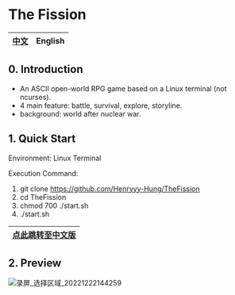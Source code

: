 # **The Fission**

  [中文](https://github.com/Henryyy-Hung/HKU-COMP1340-TheFission/tree/ChineseEdition)|English|
--------------------------------------------------------|--------------------------------------------------------|

## **0. Introduction**

  * An ASCII open-world RPG game based on a Linux terminal (not ncurses).
  * 4 main feature: battle, survival, explore, storyline.
  * background: world after nuclear war.

## **1. Quick Start**

  Environment: Linux Terminal
 
  Execution Command: 
  1. git clone https://github.com/Henryyy-Hung/TheFission
  2. cd TheFission
  3. chmod 700 ./start.sh
  4. ./start.sh
  
  [点此跳转至中文版](https://github.com/Henryyy-Hung/HKU-COMP1340-TheFission/tree/ChineseEdition)|
--------------------------------------------------------|
  
## **2. Preview**

![录屏_选择区域_20221222144259](https://user-images.githubusercontent.com/78750074/209073872-9274ec47-56f0-41ab-a8e6-8a63421b6bc8.gif)
